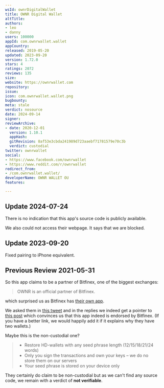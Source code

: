 ```yaml
---
wsId: ownrDigitalWallet
title: OWNR Digital Wallet
altTitle: 
authors:
- leo
- danny
users: 100000
appId: com.ownrwallet.wallet
appCountry: 
released: 2019-05-20
updated: 2023-09-20
version: 1.72.0
stars: 4
ratings: 2072
reviews: 135
size: 
website: https://ownrwallet.com
repository: 
issue: 
icon: com.ownrwallet.wallet.png
bugbounty: 
meta: stale
verdict: nosource
date: 2024-09-14
signer: 
reviewArchive:
- date: 2020-12-01
  version: 1.10.1
  appHash: 
  gitRevision: 8af53e3cbda241989d723aaebf71781579e70c3b
  verdict: custodial
twitter: ownrwallet
social:
- https://www.facebook.com/ownrwallet
- https://www.reddit.com/r/ownrwallet
redirect_from:
- /com.ownrwallet.wallet/
developerName: OWNR WALLET OU
features: 

---
```


## Update 2024-07-24

There is no indication that this app's source code is publicly available.

We also could not access their webpage. It says that we are blocked.

## Update 2023-09-20

Fixed pairing to iPhone equivalent.

## Previous Review 2021-05-31

So this app claims to be a partner of Bitfinex, one of the biggest exchanges:

> OWNR is an official partner of Bitfinex.

which surprised us as Bitfinex has
[their own app](https://www.bitfinex.com/mobile-trading/).

We asked them in [this tweet](https://twitter.com/LeoWandersleb/status/1333912501378048002) and in the replies we indeed get a pointer to
[this post](https://www.bitfinex.com/posts/558) which convinces us that this app
indeed is endorsed by Bitfinex. (If you have a better link, we would happily
add it if it explains why they have two wallets.)

Maybe this is the non-custodial one?

> - Restore HD-wallets with any seed phrase length (12/15/18/21/24 words)  
> - Only you sign the transactions and own your keys – we do no store them on
    our servers
> - Your seed phrase is stored on your device only

They certainly do claim to be non-custodial but as we can't find any source
code, we remain with a verdict of **not verifiable**.
